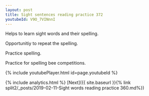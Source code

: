 ```yaml
---
layout: post
title: Sight sentences reading practice 372
youtubeId: V9O_7VINnnI
---
```

 
 
Helps to learn sight words and their spelling.

Opportunitiy to repeat the spelling. 

Practice spelling. 
 
Practice for spelling bee competitions. 
 
{% include youtubePlayer.html id=page.youtubeId %}
 
 
{% include analytics.html %} 
[Next]({{ site.baseurl }}{% link  split2/_posts/2019-02-11-Sight words reading practice 360.md%})
 
